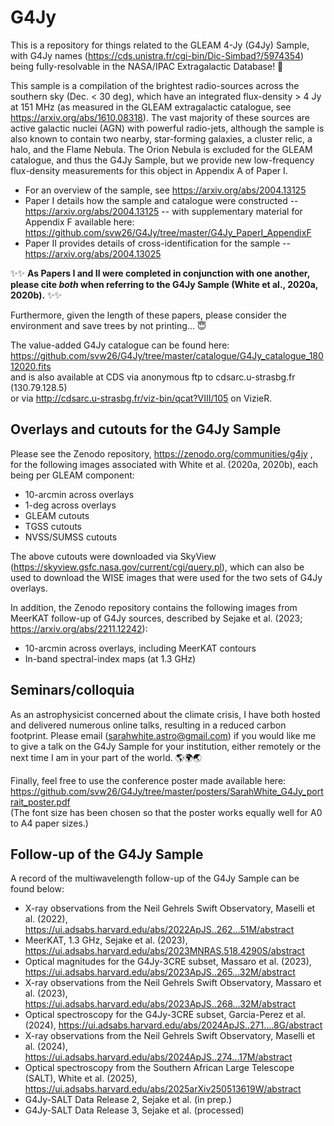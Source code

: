 # G4Jy

This is a repository for things related to the GLEAM 4-Jy (G4Jy) Sample, with G4Jy names (https://cds.unistra.fr/cgi-bin/Dic-Simbad?/5974354) being fully-resolvable in the NASA/IPAC Extragalactic Database! :tada: 

This sample is a compilation of the brightest radio-sources across the southern sky (Dec. < 30 deg), which have an integrated flux-density > 4 Jy at 151 MHz (as measured in the GLEAM extragalactic catalogue, see https://arxiv.org/abs/1610.08318). The vast majority of these sources are active galactic nuclei (AGN) with powerful radio-jets, although the sample is also known to contain two nearby, star-forming galaxies, a cluster relic, a halo, and the Flame Nebula. The Orion Nebula is excluded for the GLEAM catalogue, and thus the G4Jy Sample, but we provide new low-frequency flux-density measurements for this object in Appendix A of Paper I.

* For an overview of the sample, see https://arxiv.org/abs/2004.13125
* Paper I details how the sample and catalogue were constructed -- https://arxiv.org/abs/2004.13125 -- with supplementary material for Appendix F available here: https://github.com/svw26/G4Jy/tree/master/G4Jy_PaperI_AppendixF
* Paper II provides details of cross-identification for the sample -- https://arxiv.org/abs/2004.13025 

:sparkles::sparkles: **As Papers I and II were completed in conjunction with one another, please cite _both_ when referring to the G4Jy Sample (White et al., 2020a, 2020b).** :sparkles::sparkles: 

Furthermore, given the length of these papers, please consider the environment and save trees by not printing... :innocent:

The value-added G4Jy catalogue can be found here: \
https://github.com/svw26/G4Jy/tree/master/catalogue/G4Jy_catalogue_18012020.fits \
and is also available at CDS via anonymous ftp to cdsarc.u-strasbg.fr (130.79.128.5) \
or via http://cdsarc.u-strasbg.fr/viz-bin/qcat?VIII/105 on VizieR. 

## Overlays and cutouts for the G4Jy Sample

Please see the Zenodo repository, https://zenodo.org/communities/g4jy ,
for the following images associated with White et al. (2020a, 2020b), each being per GLEAM component:
* 10-arcmin across overlays
* 1-deg across overlays
* GLEAM cutouts
* TGSS cutouts
* NVSS/SUMSS cutouts

The above cutouts were downloaded via SkyView (https://skyview.gsfc.nasa.gov/current/cgi/query.pl), which can also be used to download the WISE images that were used for the two sets of G4Jy overlays.

In addition, the Zenodo repository contains the following images from MeerKAT follow-up of G4Jy sources, described by Sejake et al. (2023; https://arxiv.org/abs/2211.12242):
* 10-arcmin across overlays, including MeerKAT contours
* In-band spectral-index maps (at 1.3 GHz) 


## Seminars/colloquia

As an astrophysicist concerned about the climate crisis, I have both hosted and delivered numerous online talks, resulting in a reduced carbon footprint. Please email (sarahwhite.astro@gmail.com) if you would like me to give a talk on the G4Jy Sample for your institution, either remotely or the next time I am in your part of the world. :earth_americas::earth_africa::earth_asia:

Finally, feel free to use the conference poster made available here: \
https://github.com/svw26/G4Jy/tree/master/posters/SarahWhite_G4Jy_portrait_poster.pdf \
(The font size has been chosen so that the poster works equally well for A0 to A4 paper sizes.)


## Follow-up of the G4Jy Sample

A record of the multiwavelength follow-up of the G4Jy Sample can be found below:

* X-ray observations from the Neil Gehrels Swift Observatory, Maselli et al. (2022), https://ui.adsabs.harvard.edu/abs/2022ApJS..262...51M/abstract
* MeerKAT, 1.3 GHz, Sejake et al. (2023), https://ui.adsabs.harvard.edu/abs/2023MNRAS.518.4290S/abstract
* Optical magnitudes for the G4Jy-3CRE subset, Massaro et al. (2023), https://ui.adsabs.harvard.edu/abs/2023ApJS..265...32M/abstract
* X-ray observations from the Neil Gehrels Swift Observatory, Massaro et al. (2023), https://ui.adsabs.harvard.edu/abs/2023ApJS..268...32M/abstract
* Optical spectroscopy for the G4Jy-3CRE subset, Garcia-Perez et al. (2024), https://ui.adsabs.harvard.edu/abs/2024ApJS..271....8G/abstract
* X-ray observations from the Neil Gehrels Swift Observatory, Maselli et al. (2024), https://ui.adsabs.harvard.edu/abs/2024ApJS..274...17M/abstract
* Optical spectroscopy from the Southern African Large Telescope (SALT), White et al. (2025), https://ui.adsabs.harvard.edu/abs/2025arXiv250513619W/abstract
* G4Jy-SALT Data Release 2, Sejake et al. (in prep.)
* G4Jy-SALT Data Release 3, Sejake et al. (processed)

 


  


